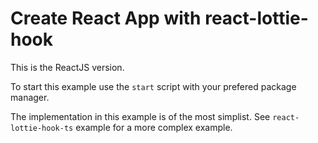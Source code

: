 # Create React App with react-lottie-hook

This is the ReactJS version.

To start this example use the `start` script with your prefered package manager.

The implementation in this example is of the most simplist. See `react-lottie-hook-ts` example for a more complex example.